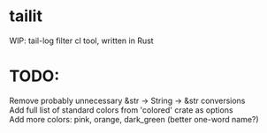 # tailit
WIP: tail-log filter cl tool, written in Rust

# TODO:
Remove probably unnecessary &str -> String -> &str conversions  
Add full list of standard colors from 'colored' crate as options  
Add more colors: pink, orange, dark_green (better one-word name?)  
